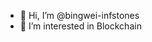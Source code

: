 - 👋 Hi, I’m @bingwei-infstones
- 👀 I’m interested in Blockchain

<!---
bingwei-infstones/bingwei-infstones is a ✨ special ✨ repository because its `README.md` (this file) appears on your GitHub profile.
You can click the Preview link to take a look at your changes.
--->

